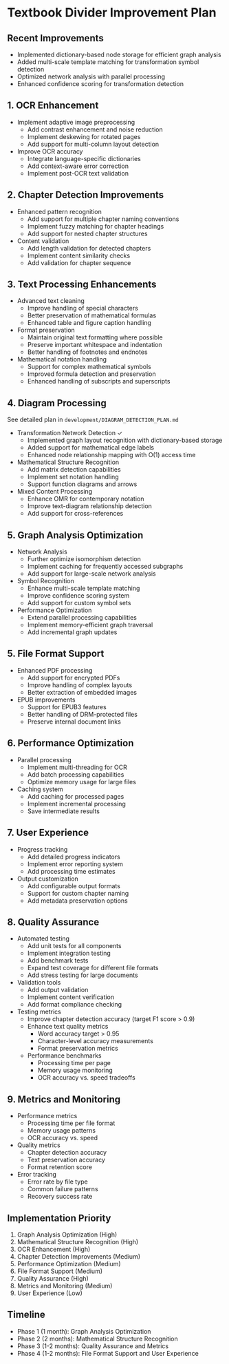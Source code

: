 # Textbook Divider Improvement Plan

## Recent Improvements
- Implemented dictionary-based node storage for efficient graph analysis
- Added multi-scale template matching for transformation symbol detection
- Optimized network analysis with parallel processing
- Enhanced confidence scoring for transformation detection

## 1. OCR Enhancement
- Implement adaptive image preprocessing
	- Add contrast enhancement and noise reduction
	- Implement deskewing for rotated pages
	- Add support for multi-column layout detection
- Improve OCR accuracy
	- Integrate language-specific dictionaries
	- Add context-aware error correction
	- Implement post-OCR text validation

## 2. Chapter Detection Improvements
- Enhanced pattern recognition
	- Add support for multiple chapter naming conventions
	- Implement fuzzy matching for chapter headings
	- Add support for nested chapter structures
- Content validation
	- Add length validation for detected chapters
	- Implement content similarity checks
	- Add validation for chapter sequence

## 3. Text Processing Enhancements
- Advanced text cleaning
	- Improve handling of special characters
	- Better preservation of mathematical formulas
	- Enhanced table and figure caption handling
- Format preservation
	- Maintain original text formatting where possible
	- Preserve important whitespace and indentation
	- Better handling of footnotes and endnotes
- Mathematical notation handling
	- Support for complex mathematical symbols
	- Improved formula detection and preservation
	- Enhanced handling of subscripts and superscripts

## 4. Diagram Processing
See detailed plan in `development/DIAGRAM_DETECTION_PLAN.md`
- Transformation Network Detection ✓
	- Implemented graph layout recognition with dictionary-based storage
	- Added support for mathematical edge labels
	- Enhanced node relationship mapping with O(1) access time
- Mathematical Structure Recognition
	- Add matrix detection capabilities
	- Implement set notation handling
	- Support function diagrams and arrows
- Mixed Content Processing
	- Enhance OMR for contemporary notation
	- Improve text-diagram relationship detection
	- Add support for cross-references

## 5. Graph Analysis Optimization
- Network Analysis
	- Further optimize isomorphism detection
	- Implement caching for frequently accessed subgraphs
	- Add support for large-scale network analysis
- Symbol Recognition
	- Enhance multi-scale template matching
	- Improve confidence scoring system
	- Add support for custom symbol sets
- Performance Optimization
	- Extend parallel processing capabilities
	- Implement memory-efficient graph traversal
	- Add incremental graph updates

## 5. File Format Support
- Enhanced PDF processing
	- Add support for encrypted PDFs
	- Improve handling of complex layouts
	- Better extraction of embedded images
- EPUB improvements
	- Support for EPUB3 features
	- Better handling of DRM-protected files
	- Preserve internal document links

## 6. Performance Optimization
- Parallel processing
	- Implement multi-threading for OCR
	- Add batch processing capabilities
	- Optimize memory usage for large files
- Caching system
	- Add caching for processed pages
	- Implement incremental processing
	- Save intermediate results

## 7. User Experience
- Progress tracking
	- Add detailed progress indicators
	- Implement error reporting system
	- Add processing time estimates
- Output customization
	- Add configurable output formats
	- Support for custom chapter naming
	- Add metadata preservation options

## 8. Quality Assurance
- Automated testing
	- Add unit tests for all components
	- Implement integration testing
	- Add benchmark tests
	- Expand test coverage for different file formats
	- Add stress testing for large documents
- Validation tools
	- Add output validation
	- Implement content verification
	- Add format compliance checking
- Testing metrics
	- Improve chapter detection accuracy (target F1 score > 0.9)
	- Enhance text quality metrics
		- Word accuracy target > 0.95
		- Character-level accuracy measurements
		- Format preservation metrics
	- Performance benchmarks
		- Processing time per page
		- Memory usage monitoring
		- OCR accuracy vs. speed tradeoffs

## 9. Metrics and Monitoring
- Performance metrics
	- Processing time per file format
	- Memory usage patterns
	- OCR accuracy vs. speed
- Quality metrics
	- Chapter detection accuracy
	- Text preservation accuracy
	- Format retention score
- Error tracking
	- Error rate by file type
	- Common failure patterns
	- Recovery success rate

## Implementation Priority
1. Graph Analysis Optimization (High)
2. Mathematical Structure Recognition (High)
3. OCR Enhancement (High)
4. Chapter Detection Improvements (Medium)
5. Performance Optimization (Medium)
6. File Format Support (Medium)
7. Quality Assurance (High)
8. Metrics and Monitoring (Medium)
9. User Experience (Low)

## Timeline
- Phase 1 (1 month): Graph Analysis Optimization
- Phase 2 (2 months): Mathematical Structure Recognition
- Phase 3 (1-2 months): Quality Assurance and Metrics
- Phase 4 (1-2 months): File Format Support and User Experience